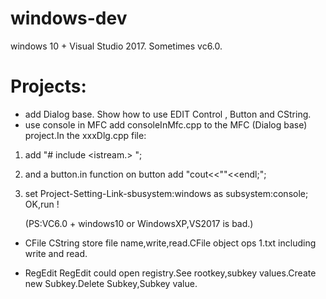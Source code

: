 #  windows-dev


windows 10 + Visual Studio 2017. Sometimes vc6.0. 


# Projects:

* add 
Dialog base. Show how to use EDIT Control , Button and CString.
 
* use console in MFC 
add consoleInMfc.cpp to the MFC (Dialog base) project.In the xxxDlg.cpp file:    
1. add "# include <istream.> ";   
2. and a button.in function on button add "cout<<""<<endl;";   
3. set Project-Setting-Link-sbusystem:windows as subsystem:console;   
OK,run !      

   (PS:VC6.0 + windows10 or WindowsXP,VS2017 is bad.)

* CFile
CString store file name,write,read.CFile object ops 1.txt including write and read.

* RegEdit
RegEdit could open registry.See rootkey,subkey values.Create new Subkey.Delete Subkey,Subkey value.  

